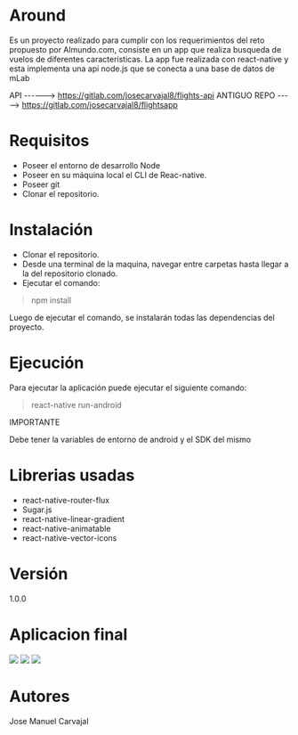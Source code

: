 # Around

Es un proyecto realizado para cumplir con los requerimientos del reto propuesto por Almundo.com, consiste en un app que
realiza busqueda de vuelos de diferentes caracteristicas. La app fue realizada con react-native y esta implementa una api
node.js que se conecta a una base de datos de mLab

API ------> https://gitlab.com/josecarvajal8/flights-api
ANTIGUO REPO -----> https://gitlab.com/josecarvajal8/flightsapp

# Requisitos

- Poseer el entorno de desarrollo Node
- Poseer en su máquina local el CLI de Reac-native.
- Poseer git
- Clonar el repositorio.

# Instalación

- Clonar el repositorio.
- Desde una terminal de la maquina, navegar entre carpetas hasta llegar a la del repositorio clonado.
- Ejecutar el comando:

> npm install

Luego de ejecutar el comando, se instalarán todas las dependencias del proyecto.

# Ejecución

Para ejecutar la aplicación puede ejecutar el siguiente comando:

> react-native run-android

IMPORTANTE

Debe tener  la variables de entorno de android y el SDK del mismo

# Librerias usadas

- react-native-router-flux
- Sugar.js
- react-native-linear-gradient
- react-native-animatable
- react-native-vector-icons

# Versión

1.0.0

# Aplicacion final
![](https://media.giphy.com/media/Bo1Ejs4zY0BqFCG90S/giphy.gif) ![](https://media.giphy.com/media/BpRpnKX3h3EF8gQpZx/giphy.gif) ![](https://media.giphy.com/media/AFD9WTWH70Dq9XAegy/giphy.gif)


# Autores

Jose Manuel Carvajal



